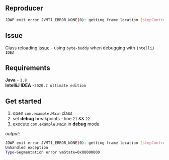 ## Reproducer

```bash
JDWP exit error JVMTI_ERROR_NONE(0): getting frame location [stepControl.c:641]
```

## Issue
Class reloading [issue](https://github.com/raphw/byte-buddy/issues/925) - using `byte-buddy` when debugging with `IntelliJ IDEA`

## Requirements

**Java**          - `1.8`                          
**IntelliJ IDEA** -`2020.2 ultimate edition`

## Get started
1. open `com.example.Main` class
2. set **debug** breakpoints - line `21` && `22`
3. execute `com.example.Main` in **debug** mode
      
_output_:
```bash
JDWP exit error JVMTI_ERROR_NONE(0): getting frame location [stepControl.c:641]
Unhandled exception
Type=Segmentation error vmState=0x00000000
```
